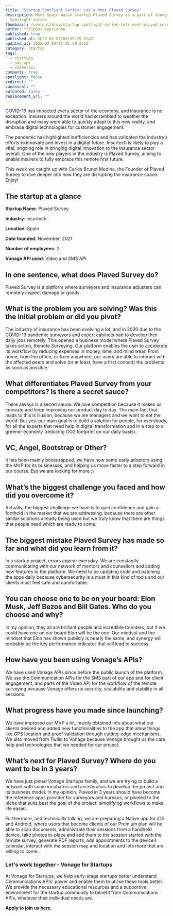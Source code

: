 ```yaml
---
title: "Startup Spotlight Series: Let's Meet Plaved Survey"
description: Meet Spain-based startup Plaved Survey as a part of Vonage Startup
  Spotlight series.
thumbnail: /content/blog/startup-spotlight-series-lets-meet-plaved-survey/plaved-survey.png
author: filippos-kyprianou
published: true
published_at: 2022-02-07T08:55:25.524Z
updated_at: 2022-02-04T11:01:49.332Z
category: startup
tags:
  - startups
  - sms-api
  - video-api
comments: true
spotlight: false
redirect: ""
canonical: ""
outdated: false
replacement_url: ""
---
```

COVID-19 has impacted every sector of the economy, and insurance is no exception. Insurers around the world had scrambled to weather the disruption and many were able to quickly adapt to this new reality, and embrace digital technologies for customer engagement.

The pandemic has highlighted inefficiencies and has validated the industry’s efforts to innovate and invest in a digital future. Insurtech is likely to play a vital, ongoing role in bringing digital innovation to the insurance sector overall. One of the new players in the industry is Plaved Survey, aiming to enable insurers to fully embrace this remote first future.

This week we caught up with Carles Brunet Medina, the Founder of Plaved Survey to dive deeper into how they are disrupting the insurance space. Enjoy!

## The startup at a glance

**Startup Name**: Plaved Survey

**Industry**: Insurtech

**Location**: Spain

**Date founded**: November, 2021

**Number of employees**: 2

**Vonage API used**: Video and SMS API

## In one sentence, what does Plaved Survey do?

Plaved Survey is a platform where surveyors and insurance adjusters can remotely inspect damage or goods. 

## What is the problem you are solving? Was this the initial problem or did you pivot?

The industry of insurance has been evolving a lot, and in 2020 due to the COVID-19 pandemic surveyors and expert cabinets had to develop their daily jobs remotely. This opened a business model where Plaved Survey takes action, Remote Surveying. Our platform enables the user to accelerate its workflow by reducing expenses in money, time, and mind wear. From home, from the office, or from anywhere, our users are able to interact with the affected peers and solve (or at least, have a first contact) the problems as soon as possible. 

## What differentiates Plaved Survey from your competitors? Is there a secret sauce?

There always is a secret sauce. We love competition because it makes us innovate and keep improving our product day to day. The main fact that leads to this is illusion, because we are teenagers and we want to eat the world. But yes, our main goal is to build a solution for people, for everybody, for all the experts that need help in digital transformation and in a step to a greener economy (reducing CO2 footprint on our daily basis).

## VC, Angel, Bootstrap or Other?

It has been mainly bootstrapped, we have now some early adopters using the MVP for its businesses, and helping us move faster to a step forward in our course. But we are looking for more ;)

## What’s the biggest challenge you faced and how did you overcome it?

Actually, the biggest challenge we have is to gain confidence and gain a foothold in the market that we are addressing, because there are other similar solutions already being used but we truly know that there are things that people need which are ready to come. 

## The biggest mistake Plaved Survey has made so far and what did you learn from it?

In a startup project, errors appear everyday. We are constantly communicating with our network of mentors and counsellors and adding new features to the platform. We need to be updating code and patching the apps daily because cybersecurity is a must in this kind of tools and our clients must feel safe and comfortable. 

## You can choose one to be on your board: Elon Musk, Jeff Bezos and Bill Gates. Who do you choose and why? 

In my opinion, they all are brilliant people and incredible founders, but if we could have one on our board Elon will be the one. Our mindset and the mindset that Elon has shown publicly is nearly the same, and synergy will probably be the key performance indicator that will lead to success. 

## How have you been using Vonage’s APIs?

We have used Vonage APIs since before the public launch of the platform. We use the Communication APIs for the SMS part of our app and for client engagement, and parts of the Video API for the workflow of the remote surveying because Vonage offers us security, scalability and stability in all sessions. 

## What progress have you made since launching? 

We have improved our MVP a lot, mainly obtained info about what our clients desired and added new functionalities to the app that allow things like GPS location and proof validation through cutting-edge mechanisms. We also moved from Twilio to Vonage because Vonage brought us the care, help and technologies that we needed for our project.

## What’s next for Plaved Survey? Where do you want to be in 3 years?

We have just joined Vonage Startups family, and we are trying to build a network with some incubators and accelerators to develop the project and its business model. In my opinion, Plaved in 3 years should have become the reference apps provider for surveyors and bureaus, or pivoted to the niche that suits best the goal of the project: simplifying workflows to make life easier. 

Furthermore, and technically talking, we are preparing a Native app for iOS and Android, where users that become clients of our Premium plan will be able to scan documents, administrate their sessions from a handheld device, take photos in-place and add them to the session started with the remote survey, generate PDF reports, add appointments to the device’s calendar, interact with the session map and location and lots more that are willing to come. 

### Let's work together - Vonage for Startups

At Vonage for Startups, we help early-stage startups better understand Communications APIs' power and enable them to utilise these tools better. We provide the necessary educational resources and a supportive environment for the startup community to benefit from Communications APIs, whatever their individual needs are.

**Apply to join us [here](https://vonage.dev/3d093hA).**